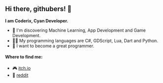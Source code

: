 ## Hi there, githubers! 👋
**I am Coderix, Cyan Developer.**
- 🔭 I'm discovering Machine Learning, App Development and Game Development.
- 👨‍💻 My programming languages are C#, GDScript, Lua, Dart and Python.
- 🌱 I want to become a great programmer.
#### Where to find me:
- 🎮 [itch.io](https://cyandeveloper.itch.io/)
- 🔴 [reddit](https://www.reddit.com/user/CyanCoderix/)
<!--
**cyancoderix/cyancoderix** is a ✨ _special_ ✨ repository because its `README.md` (this file) appears on your GitHub profile.

Here are some ideas to get you started:

- 🔭 I’m currently working on ...
- 🌱 I’m currently learning ...
- 👯 I’m looking to collaborate on ...
- 🤔 I’m looking for help with ...
- 💬 Ask me about ...
- 📫 How to reach me: ...
- 😄 Pronouns: ...
- ⚡ Fun fact: ...
-->

